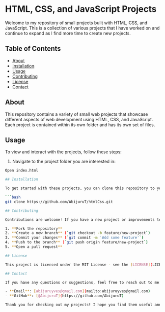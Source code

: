 # HTML, CSS, and JavaScript Projects

Welcome to my repository of small projects built with HTML, CSS, and JavaScript. This is a collection of various projects that I have worked on and continue to expand as I find more time to create new projects.

## Table of Contents

- [About](#about)
- [Installation](#installation)
- [Usage](#usage)
- [Contributing](#contributing)
- [License](#license)
- [Contact](#contact)

## About

This repository contains a variety of small web projects that showcase different aspects of web development using HTML, CSS, and JavaScript. Each project is contained within its own folder and has its own set of files.

## Usage

To view and interact with the projects, follow these steps:

1. Navigate to the project folder you are interested in:

```bash
Open index.html

## Installation

To get started with these projects, you can clone this repository to your local machine using the following command:

```bash
git clone https://github.com/AbijuruT/htmlCss.git

## Contributing

Contributions are welcome! If you have a new project or improvements to an existing one, feel free to fork this repository, make your changes, and create a pull request.

1. **Fork the repository**
2. **Create a new branch** (`git checkout -b feature/new-project`)
3. **Commit your changes** (`git commit -m 'Add some feature'`)
4. **Push to the branch** (`git push origin feature/new-project`)
5. **Open a pull request**

## License

This project is licensed under the MIT License - see the [LICENSE](LICENSE) file for details.

## Contact

If you have any questions or suggestions, feel free to reach out to me:

- **Email**: [abijuruyves@gmail.com](mailto:abijuruyves@gmail.com)
- **GitHub**: [@AbijuruT](https://github.com/AbijuruT)

Thank you for checking out my projects! I hope you find them useful and inspiring.
